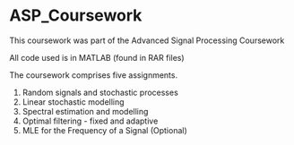 # ASP_Coursework
This coursework was part of the Advanced Signal Processing Coursework

All code used is in MATLAB (found in RAR files)

The coursework comprises five assignments.
1) Random signals and stochastic processes
2) Linear stochastic modelling
3) Spectral estimation and modelling
4) Optimal filtering - fixed and adaptive
5) MLE for the Frequency of a Signal (Optional)
